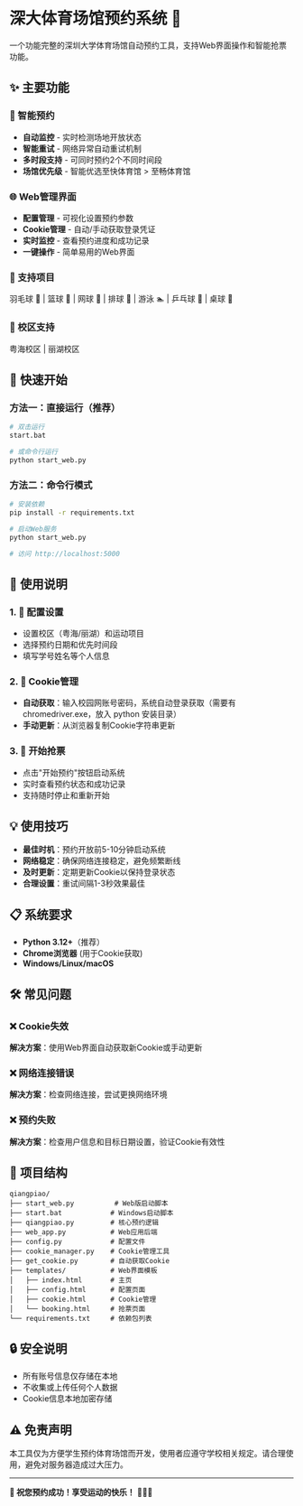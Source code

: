 # 深大体育场馆预约系统 🏸

一个功能完整的深圳大学体育场馆自动预约工具，支持Web界面操作和智能抢票功能。

## ✨ 主要功能

### 🎯 智能预约
- **自动监控** - 实时检测场地开放状态
- **智能重试** - 网络异常自动重试机制
- **多时段支持** - 可同时预约2个不同时间段
- **场馆优先级** - 智能优选至快体育馆 > 至畅体育馆

### 🌐 Web管理界面
- **配置管理** - 可视化设置预约参数
- **Cookie管理** - 自动/手动获取登录凭证
- **实时监控** - 查看预约进度和成功记录
- **一键操作** - 简单易用的Web界面

### 🏸 支持项目
羽毛球 🏸 | 篮球 🏀 | 网球 🎾 | 排球 🏐 | 游泳 🏊 | 乒乓球 🏓 | 桌球 🎱

### 🏫 校区支持
粤海校区 | 丽湖校区

## 🚀 快速开始

### 方法一：直接运行（推荐）
```bash
# 双击运行
start.bat

# 或命令行运行
python start_web.py
```

### 方法二：命令行模式

```bash
# 安装依赖
pip install -r requirements.txt

# 启动Web服务
python start_web.py

# 访问 http://localhost:5000
```

## 📖 使用说明

### 1. 🔧 配置设置

- 设置校区（粤海/丽湖）和运动项目
- 选择预约日期和优先时间段
- 填写学号姓名等个人信息

### 2. 🍪 Cookie管理

- **自动获取**：输入校园网账号密码，系统自动登录获取（需要有chromedriver.exe，放入 python 安装目录）
- **手动更新**：从浏览器复制Cookie字符串更新

### 3. 🎯 开始抢票

- 点击"开始预约"按钮启动系统
- 实时查看预约状态和成功记录
- 支持随时停止和重新开始

## 💡 使用技巧

- **最佳时机**：预约开放前5-10分钟启动系统
- **网络稳定**：确保网络连接稳定，避免频繁断线
- **及时更新**：定期更新Cookie以保持登录状态
- **合理设置**：重试间隔1-3秒效果最佳

## 📋 系统要求

- **Python 3.12+**（推荐）
- **Chrome浏览器** (用于Cookie获取)
- **Windows/Linux/macOS**

## 🛠️ 常见问题

### ❌ Cookie失效

**解决方案**：使用Web界面自动获取新Cookie或手动更新

### ❌ 网络连接错误

**解决方案**：检查网络连接，尝试更换网络环境

### ❌ 预约失败

**解决方案**：检查用户信息和目标日期设置，验证Cookie有效性

## 📁 项目结构

```
qiangpiao/
├── start_web.py          # Web版启动脚本
├── start.bat            # Windows启动脚本
├── qiangpiao.py         # 核心预约逻辑
├── web_app.py           # Web应用后端
├── config.py            # 配置文件
├── cookie_manager.py    # Cookie管理工具
├── get_cookie.py        # 自动获取Cookie
├── templates/           # Web界面模板
│   ├── index.html       # 主页
│   ├── config.html      # 配置页面
│   ├── cookie.html      # Cookie管理
│   └── booking.html     # 抢票页面
└── requirements.txt     # 依赖包列表
```

## 🔒 安全说明

- 所有账号信息仅存储在本地
- 不收集或上传任何个人数据
- Cookie信息本地加密存储

## ⚠️ 免责声明

本工具仅为方便学生预约体育场馆而开发，使用者应遵守学校相关规定。请合理使用，避免对服务器造成过大压力。

---

**🎉 祝您预约成功！享受运动的快乐！** 🏸🏀🎾
